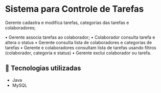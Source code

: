 # Sistema para Controle de Tarefas

Gerente cadastra e modifica tarefas, categorias das tarefas e
colaboradores;

• Gerente associa tarefas ao colaborador;
• Colaborador consulta tarefa e altera o status
• Gerente consulta lista de colaboradores e categorias de tarefas
• Gerente e colaboradores consultam lista de tarefas usando filtros
(colaborador, categoria e status)
• Gerente exclui colaborador ou tarefa.

## 🚀 Tecnologias utilizadas
- Java
- MySQL
